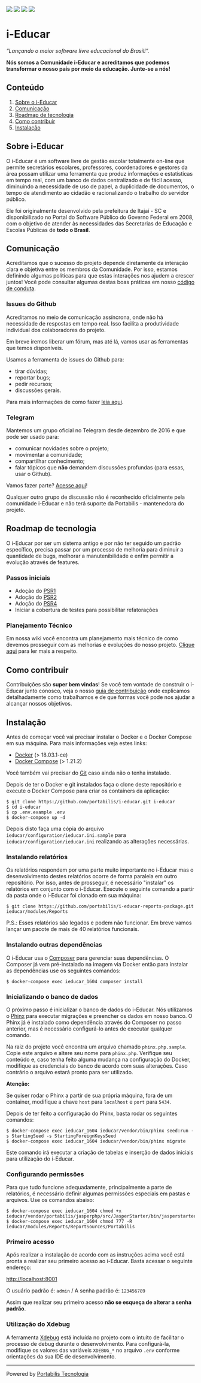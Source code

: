 ![](https://scrutinizer-ci.com/g/portabilis/i-educar/badges/quality-score.png?b=master) ![](https://scrutinizer-ci.com/g/portabilis/i-educar/badges/coverage.png?b=master) ![](https://scrutinizer-ci.com/g/portabilis/i-educar/badges/build.png?b=master) ![](https://scrutinizer-ci.com/g/portabilis/i-educar/badges/code-intelligence.svg?b=master)

# i-Educar

_“Lançando o maior software livre educacional do Brasil!”._

**Nós somos a Comunidade i-Educar e acreditamos que podemos transformar o nosso
país por meio da educação. Junte-se a nós!**

## Conteúdo

1. [Sobre o i-Educar](#sobre-o-i-educar)
2. [Comunicação](#comunicacao)
3. [Roadmap de tecnologia](#roadmap-de-tecnologia)
4. [Como contribuir](#como-contribuir)
5. [Instalação](#instalação)

## Sobre i-Educar

O i-Educar é um software livre de gestão escolar totalmente on-line que permite
secretários escolares, professores, coordenadores e gestores da área possam
utilizar uma ferramenta que produz informações e estatísticas em tempo real,
com um banco de dados centralizado e de fácil acesso, diminuindo a necessidade
de uso de papel, a duplicidade de documentos, o tempo de atendimento ao cidadão
e racionalizando o trabalho do servidor público.

Ele foi originalmente desenvolvido pela prefeitura de Itajaí - SC e
disponibilizado no Portal do Software Público do Governo Federal em 2008, com o
objetivo de atender às necessidades das Secretarias de Educação e Escolas
Públicas de **todo o Brasil**.

## Comunicação

Acreditamos que o sucesso do projeto depende diretamente da interação clara e
objetiva entre os membros da Comunidade. Por isso, estamos definindo algumas
políticas para que estas interações nos ajudem a crescer juntos! Você pode
consultar algumas destas boas práticas em nosso [código de
conduta](https://github.com/portabilis/i-educar/blob/master/CODE_OF_CONDUCT.md).

### Issues do Github

Acreditamos no meio de comunicação assíncrona, onde não há necessidade de
respostas em tempo real. Isso facilita a produtividade individual dos
colaboradores do projeto.

Em breve iremos liberar um fórum, mas até lá, vamos usar as ferramentas que
temos disponíveis.

Usamos a ferramenta de issues do Github para:
- tirar dúvidas;
- reportar bugs;
- pedir recursos;
- discussões gerais.

Para mais informações de como fazer [leia
aqui](https://github.com/portabilis/i-educar/blob/master/CONTRIBUTING.md).

### Telegram

Mantemos um grupo oficial no Telegram desde dezembro de 2016 e que pode ser usado para:
  - comunicar novidades sobre o projeto;
  - movimentar a comunidade;
  - compartilhar conhecimento;
  - falar tópicos que **não** demandem discussões profundas (para essas, usar o
  Github).

Vamos fazer parte? [Acesse aqui](https://t.me/ieducar)!


Qualquer outro grupo de discussão não é reconhecido oficialmente pela
comunidade i-Educar e não terá suporte da Portabilis - mantenedora do projeto.

## Roadmap de tecnologia

O i-Educar por ser um sistema antigo e por não ter seguido um padrão específico,
precisa passar por um processo de melhoria para diminuir a quantidade de bugs,
melhorar a manutenibilidade e enfim permitir a evolução através de features.

### Passos iniciais

- Adoção do [PSR1](https://www.php-fig.org/psr/psr-1/)
- Adoção do [PSR2](https://www.php-fig.org/psr/psr-2/)
- Adoção do [PSR4](https://www.php-fig.org/psr/psr-4/)
- Iniciar a cobertura de testes para possibilitar refatorações

### Planejamento Técnico

Em nossa wiki você encontra um planejamento mais técnico de como devemos
prosseguir com as melhorias e evoluções do nosso projeto.
[Clique aqui](https://github.com/portabilis/i-educar/wiki/Planejamento-T%C3%A9cnico)
para ler mais a respeito.

## Como contribuir

Contribuições são **super bem vindas**! Se você tem vontade de construir o
i-Educar junto conosco, veja o nosso [guia de contribuição](./CONTRIBUTING.md)
onde explicamos detalhadamente como trabalhamos e de que formas você pode nos
ajudar a alcançar nossos objetivos.

## Instalação

Antes de começar você vai precisar instalar o Docker e o Docker Compose em sua
máquina. Para mais informações veja estes links:

- [Docker](https://docs.docker.com/install/) (> 18.03.1-ce)
- [Docker Compose](https://docs.docker.com/compose/install/) (> 1.21.2)

Você também vai precisar do [Git](https://git-scm.com/downloads) caso ainda não
o tenha instalado.

Depois de ter o Docker e git instalados faça o clone deste repositório e execute
o Docker Compose para criar os containers da aplicação:

```terminal
$ git clone https://github.com/portabilis/i-educar.git i-educar
$ cd i-educar
$ cp .env.example .env
$ docker-compose up -d
```

Depois disto faça uma cópia do arquivo `ieducar/configuration/ieducar.ini.sample`
para `ieducar/configuration/ieducar.ini` realizando as alterações necessárias.

### Instalando relatórios

Os relatórios respondem por uma parte muito importante no i-Educar mas o
desenvolvimento destes relatórios ocorre de forma paralela em outro repositório.
Por isso, antes de prosseguir, é necessário "instalar" os relatórios em conjunto
com o i-Educar. Execute o seguinte comando a partir da pasta onde o i-Educar foi
clonado em sua máquina:

```terminal
$ git clone https://github.com/portabilis/i-educar-reports-package.git ieducar/modules/Reports
```

P.S.: Esses relatórios são legados e podem não funcionar. Em breve vamos lançar
um pacote de mais de 40 relatórios funcionais.

### Instalando outras dependências

O i-Educar usa o [Composer](https://getcomposer.org/) para gerenciar suas
dependências. O Composer já vem pré-instalado na imagem via Docker então para
instalar as dependências use os seguintes comandos:

```terminal
$ docker-compose exec ieducar_1604 composer install
```

### Inicializando o banco de dados

O próximo passo é inicializar o banco de dados do i-Educar. Nós utilizamos o
[Phinx](https://phinx.org/) para executar migrações e preencher os dados em
nosso banco. O Phinx já é instalado como dependência através do Composer no
passo anterior, mas é necessário configurá-lo antes de executar qualquer
comando.

Na raiz do projeto você encontra um arquivo chamado `phinx.php.sample`. Copie
este arquivo e altere seu nome para `phinx.php`. Verifique seu conteúdo e,
caso tenha feito alguma mudança na configuração do Docker, modifique as
credenciais do banco de acordo com suas alterações. Caso contrário o arquivo
estará pronto para ser utilizado.

**Atenção:**

Se quiser rodar o Phinx a partir de sua própria máquina, fora de um container,
modifique a chave `host` para `localhost` e `port` para `5434`.

Depois de ter feito a configuração do Phinx, basta rodar os seguintes comandos:

```terminal
$ docker-compose exec ieducar_1604 ieducar/vendor/bin/phinx seed:run -s StartingSeed -s StartingForeignKeysSeed
$ docker-compose exec ieducar_1604 ieducar/vendor/bin/phinx migrate
```

Este comando irá executar a criação de tabelas e inserção de dados iniciais
para utilização do i-Educar.

### Configurando permissões

Para que tudo funcione adequadamente, principalmente a parte de relatórios, é
necessário definir algumas permissões especiais em pastas e arquivos. Use os
comandos abaixo:

```terminal
$ docker-compose exec ieducar_1604 chmod +x ieducar/vendor/portabilis/jasperphp/src/JasperStarter/bin/jasperstarter
$ docker-compose exec ieducar_1604 chmod 777 -R ieducar/modules/Reports/ReportSources/Portabilis
```

### Primeiro acesso

Após realizar a instalação de acordo com as instruções acima você está pronta a
realizar seu primeiro acesso ao i-Educar. Basta acessar o seguinte endereço:

[http://localhost:8001](http://localhost:8001)

O usuário padrão é: `admin` / A senha padrão é: `123456789`

Assim que realizar seu primeiro acesso **não se esqueça de alterar a senha padrão**.

### Utilização do Xdebug

A ferramenta [Xdebug](https://xdebug.org/) está incluída no projeto com o 
intuito de facilitar o processo de debug durante o desenvolvimento. Para 
configurá-la, modifique os valores das variáveis `XDEBUG_*` no arquivo `.env` 
conforme orientações da sua IDE de desenvolvimento.

---

Powered by [Portabilis Tecnologia](http://www.portabilis.com.br/)
